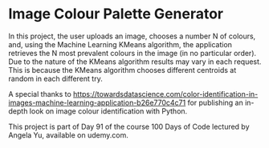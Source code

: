# Image Colour Palette Generator

In this project, the user uploads an image, chooses a number N of colours, and, using the Machine Learning KMeans algorithm, the application retrieves the N most prevalent colours in the image (in no particular order). Due to the nature of the KMeans algorithm results may vary in each request. This is because the KMeans algorithm chooses different centroids at random in each different try.   

A special thanks to https://towardsdatascience.com/color-identification-in-images-machine-learning-application-b26e770c4c71
for publishing an in-depth look on image colour identification with Python.

This project is part of Day 91  of the course 100 Days of Code lectured by Angela Yu, available on udemy.com.
